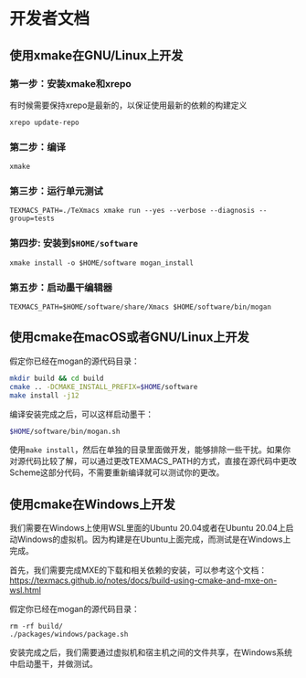 # 开发者文档
## 使用xmake在GNU/Linux上开发
### 第一步：安装xmake和xrepo

有时候需要保持xrepo是最新的，以保证使用最新的依赖的构建定义
```
xrepo update-repo
```

### 第二步：编译
```
xmake
```

### 第三步：运行单元测试
```
TEXMACS_PATH=./TeXmacs xmake run --yes --verbose --diagnosis --group=tests
```

### 第四步: 安装到`$HOME/software`
```
xmake install -o $HOME/software mogan_install
```

### 第五步：启动墨干编辑器
```
TEXMACS_PATH=$HOME/software/share/Xmacs $HOME/software/bin/mogan
```
## 使用cmake在macOS或者GNU/Linux上开发
假定你已经在mogan的源代码目录：
``` bash
mkdir build && cd build
cmake .. -DCMAKE_INSTALL_PREFIX=$HOME/software
make install -j12

```
编译安装完成之后，可以这样启动墨干：
``` bash
$HOME/software/bin/mogan.sh
```

使用`make install`，然后在单独的目录里面做开发，能够排除一些干扰。如果你对源代码比较了解，可以通过更改TEXMACS_PATH的方式，直接在源代码中更改Scheme这部分代码，不需要重新编译就可以测试你的更改。

## 使用cmake在Windows上开发
我们需要在Windows上使用WSL里面的Ubuntu 20.04或者在Ubuntu 20.04上启动Windows的虚拟机。因为构建是在Ubuntu上面完成，而测试是在Windows上完成。

首先，我们需要完成MXE的下载和相关依赖的安装，可以参考这个文档：
https://texmacs.github.io/notes/docs/build-using-cmake-and-mxe-on-wsl.html

假定你已经在mogan的源代码目录：
```
rm -rf build/
./packages/windows/package.sh
```
安装完成之后，我们需要通过虚拟机和宿主机之间的文件共享，在Windows系统中启动墨干，并做测试。
